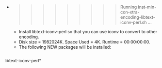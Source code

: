 * >>>>>>>>> Running inst-min-con-xtra-encoding-libtext-iconv-perl.sh ...
  * Install libtext-iconv-perl so that you can use iconv to convert to other encoding.
  * Disk size = 1982024K. Space Used = 4K. Runtime = 00:00:00:00.
  * The following NEW packages will be installed:
  ```bash
libtext-iconv-perl*
  ```
